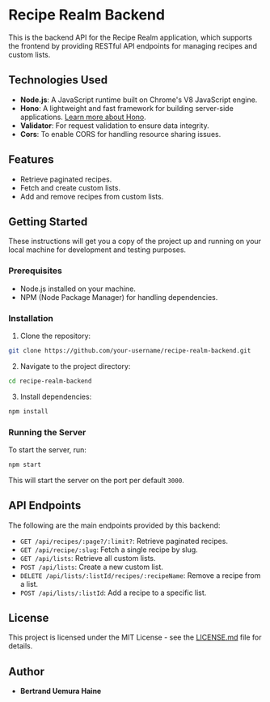 # Recipe Realm Backend

This is the backend API for the Recipe Realm application, which supports the frontend by providing RESTful API endpoints for managing recipes and custom lists.

## Technologies Used

- **Node.js**: A JavaScript runtime built on Chrome's V8 JavaScript engine.
- **Hono**: A lightweight and fast framework for building server-side applications. [Learn more about Hono](https://honojs.dev/).
- **Validator**: For request validation to ensure data integrity.
- **Cors**: To enable CORS for handling resource sharing issues.

## Features

- Retrieve paginated recipes.
- Fetch and create custom lists.
- Add and remove recipes from custom lists.

## Getting Started

These instructions will get you a copy of the project up and running on your local machine for development and testing purposes.

### Prerequisites

- Node.js installed on your machine.
- NPM (Node Package Manager) for handling dependencies.

### Installation

1. Clone the repository:

```bash
git clone https://github.com/your-username/recipe-realm-backend.git
```

2. Navigate to the project directory:

```bash
cd recipe-realm-backend
```

3. Install dependencies:

```bash
npm install
```

### Running the Server

To start the server, run:

```bash
npm start
```

This will start the server on the port per default `3000`.

## API Endpoints

The following are the main endpoints provided by this backend:

- `GET /api/recipes/:page?/:limit?`: Retrieve paginated recipes.
- `GET /api/recipe/:slug`: Fetch a single recipe by slug.
- `GET /api/lists`: Retrieve all custom lists.
- `POST /api/lists`: Create a new custom list.
- `DELETE /api/lists/:listId/recipes/:recipeName`: Remove a recipe from a list.
- `POST /api/lists/:listId`: Add a recipe to a specific list.

## License

This project is licensed under the MIT License - see the [LICENSE.md](LICENSE.md) file for details.

## Author

- **Bertrand Uemura Haine**
